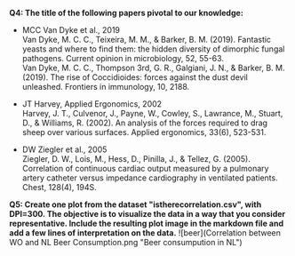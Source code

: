 **Q4: The title of the following papers pivotal to our knowledge:**
* MCC Van Dyke et al., 2019\
Van Dyke, M. C. C., Teixeira, M. M., & Barker, B. M. (2019). Fantastic yeasts and where to find them: the hidden diversity of dimorphic fungal pathogens. Current opinion in microbiology, 52, 55-63.\
Van Dyke, M. C. C., Thompson 3rd, G. R., Galgiani, J. N., & Barker, B. M. (2019). The rise of Coccidioides: forces against the dust devil unleashed. Frontiers in immunology, 10, 2188.

* JT Harvey, Applied Ergonomics, 2002\
Harvey, J. T., Culvenor, J., Payne, W., Cowley, S., Lawrance, M., Stuart, D., & Williams, R. (2002). An analysis of the forces required to drag sheep over various surfaces. Applied ergonomics, 33(6), 523-531.

* DW Ziegler et al., 2005\
Ziegler, D. W., Lois, M., Hess, D., Pinilla, J., & Tellez, G. (2005). Correlation of continuous cardiac output measured by a pulmonary artery catheter versus impedance cardiography in ventilated patients. Chest, 128(4), 194S.

**Q5: Create one plot from the dataset "istherecorrelation.csv", with DPI=300. The objective is to visualize the data in a way that you consider representative. Include the resulting plot image in the markdown file and add a few lines of interpretation on the data.**
![beer](Correlation between WO and NL Beer Consumption.png "Beer consumpution in NL")
